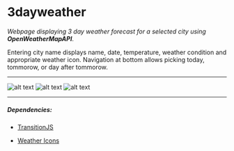 # 3dayweather
*Webpage displaying 3 day weather forecast for a selected city using __OpenWeatherMapAPI__*.

Entering city name displays name, date, temperature, weather condition and appropriate weather icon.
Navigation at bottom allows picking today, tommorow, or day after tommorow.

---
![alt text](https://github.com/ltatarev/screenshots/blob/master/3dayweather/3wa_screen1.png "3wa_screen1")
![alt text](https://github.com/ltatarev/screenshots/blob/master/3dayweather/3wa_screen2.png "3wa_screen2")
![alt text](https://github.com/ltatarev/screenshots/blob/master/3dayweather/3wa_screen3.png "3wa_screen3")

---

##### Dependencies:

* [TransitionJS](http://www.transitionjs.org/)

* [Weather Icons](https://erikflowers.github.io/weather-icons/)
